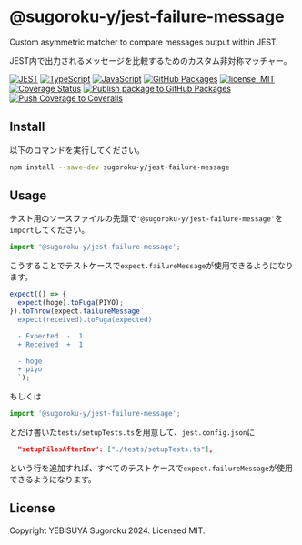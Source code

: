 # @sugoroku-y/jest-failure-message

Custom asymmetric matcher to compare messages output within JEST.

JEST内で出力されるメッセージを比較するためのカスタム非対称マッチャー。

[![JEST](https://img.shields.io/badge/-JEST-404040.svg?logo=JEST)](https://jestjs.io/)
[![TypeScript](https://img.shields.io/badge/-TypeScript-404040.svg?logo=TypeScript)](https://www.typescriptlang.org/)
[![JavaScript](https://img.shields.io/badge/-JavaScript-404040.svg?logo=javascript)](https://developer.mozilla.org/en-US/docs/Web/JavaScript)
[![GitHub Packages](https://img.shields.io/badge/dynamic/json?url=https%3A%2F%2Fraw.githubusercontent.com%2Fsugoroku-y%2Fjest-failure-message%2Fmain%2Fpackage.json&query=%24.version&prefix=v&logo=GitHub&label=GitHub%20Packages&link=https%3A%2F%2Fimg.shields.io%2Fbadge%2Flicense-MIT-blue.svg%3Fstyle%3Dflat)](https://github.com/sugoroku-y/jest-failure-message/pkgs/npm/jest-failure-message)
[![license: MIT](https://img.shields.io/badge/license-MIT-blue.svg?style=flat)](./LICENSE)
[![Coverage Status](https://coveralls.io/repos/github/sugoroku-y/jest-failure-message/badge.svg)](https://coveralls.io/github/sugoroku-y/jest-failure-message)
[![Publish package to GitHub Packages](https://github.com/sugoroku-y/jest-failure-message/actions/workflows/publish.yml/badge.svg)](https://github.com/sugoroku-y/jest-failure-message/actions/workflows/publish.yml)
[![Push Coverage to Coveralls](https://github.com/sugoroku-y/jest-failure-message/actions/workflows/coverage.yml/badge.svg)](https://github.com/sugoroku-y/jest-failure-message/actions/workflows/coverage.yml)

## Install

以下のコマンドを実行してください。

```bash
npm install --save-dev sugoroku-y/jest-failure-message
```

## Usage

テスト用のソースファイルの先頭で`'@sugoroku-y/jest-failure-message'`を`import`してください。

```ts
import '@sugoroku-y/jest-failure-message';
```

こうすることでテストケースで`expect.failureMessage`が使用できるようになります。

```ts
expect(() => {
  expect(hoge).toFuga(PIYO);
}).toThrow(expect.failureMessage`
  expect(received).toFuga(expected)

  - Expected  -  1
  + Received  +  1

  - hoge
  + piyo
  `);
```

もしくは

```ts
import '@sugoroku-y/jest-failure-message';
```

とだけ書いた`tests/setupTests.ts`を用意して、`jest.config.json`に

```json
  "setupFilesAfterEnv": ["./tests/setupTests.ts"],
```

という行を追加すれば、すべてのテストケースで`expect.failureMessage`が使用できるようになります。

## License

Copyright YEBISUYA Sugoroku 2024. Licensed MIT.
